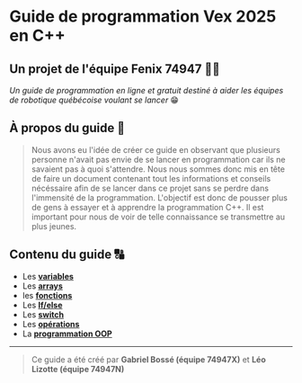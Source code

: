 # Guide de programmation Vex 2025 en C++ 

## Un projet de l'équipe Fenix 74947 🐦‍🔥 <!-- {docsify-ignore} -->
*Un guide de programmation en ligne et gratuit destiné à aider les équipes de robotique québécoise voulant se lancer* 😁


## À propos du guide 📖
> Nous avons eu l'idée de créer ce guide en observant que plusieurs personne n'avait pas envie de se lancer en programmation car ils ne savaient pas à quoi s'attendre. Nous nous sommes donc mis en tête de faire un document contenant tout les informations et conseils nécéssaire afin de se lancer dans ce projet sans se perdre dans l'immensité de la programmation. L'objectif est donc de pousser plus de gens à essayer et à apprendre la programmation C++. Il est important pour nous de voir de telle connaissance se transmettre au plus jeunes. 


## Contenu du guide 🔠
                                                                                         
                                                                                             
- Les [**variables**](bases/variable.md)
- Les [**arrays**](bases/arrays.md)
- les [**fonctions**](bases/fonction.md)
- Les [**If/else**](bases/ifelse.md)
- Les [**switch**](bases/switch.md)
- Les [**opérations**](bases/opération.md)
- La [**programmation OOP**](programmationOOP.md)



---------------------------------------------------------------------------------------------
> Ce guide a été créé par **Gabriel Bossé (équipe 74947X)** et **Léo Lizotte (équipe 74947N)**
